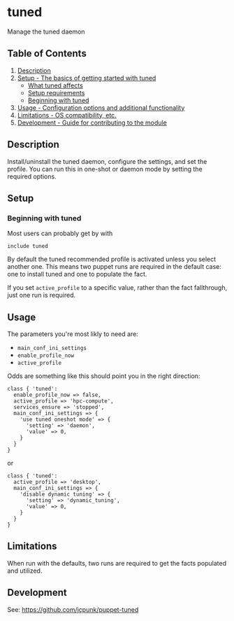 # tuned

Manage the tuned daemon

## Table of Contents

1. [Description](#description)
1. [Setup - The basics of getting started with tuned](#setup)
    * [What tuned affects](#what-tuned-affects)
    * [Setup requirements](#setup-requirements)
    * [Beginning with tuned](#beginning-with-tuned)
1. [Usage - Configuration options and additional functionality](#usage)
1. [Limitations - OS compatibility, etc.](#limitations)
1. [Development - Guide for contributing to the module](#development)

## Description

Install/uninstall the tuned daemon, configure the settings, and set the profile.
You can run this in one-shot or daemon mode by setting the required options.

## Setup

### Beginning with tuned

Most users can probably get by with

```puppet
include tuned
```

By default the tuned recommended profile is activated unless you select another one.
This means two puppet runs are required in the default case: one to install tuned and one to populate the fact.

If you set `active_profile` to a specific value, rather than the fact fallthrough, just one run is required.

## Usage

The parameters you're most likly to need are:

* `main_conf_ini_settings`
* `enable_profile_now`
* `active_profile`

Odds are something like this should point you in the right direction:

```puppet
class { 'tuned':
  enable_profile_now => false,
  active_profile => 'hpc-compute',
  services_ensure => 'stopped',
  main_conf_ini_settings => {
    'use tuned oneshot mode' => {
      'setting' => 'daemon',
      'value' => 0,
    }
  }
}
```

or

```puppet
class { 'tuned':
  active_profile => 'desktop',
  main_conf_ini_settings => {
    'disable dynamic tuning' => {
      'setting' => 'dynamic_tuning',
      'value' => 0,
    }
  }
}
```

## Limitations

When run with the defaults, two runs are required to get the facts populated and utilized.

## Development

See: https://github.com/jcpunk/puppet-tuned
